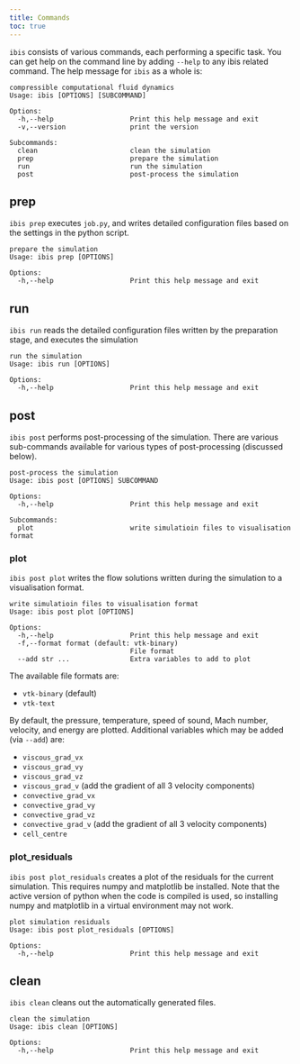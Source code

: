 ```yaml
---
title: Commands
toc: true
---
```

`ibis` consists of various commands, each performing a specific task.
You can get help on the command line by adding `--help` to any ibis related command.
The help message for `ibis` as a whole is:
```
compressible computational fluid dynamics
Usage: ibis [OPTIONS] [SUBCOMMAND]

Options:
  -h,--help                   Print this help message and exit
  -v,--version                print the version

Subcommands:
  clean                       clean the simulation
  prep                        prepare the simulation
  run                         run the simulation
  post                        post-process the simulation
```

## prep
`ibis prep` executes `job.py`, and writes detailed configuration files based on the settings in the python script.

```
prepare the simulation
Usage: ibis prep [OPTIONS]

Options:
  -h,--help                   Print this help message and exit
```

## run
`ibis run` reads the detailed configuration files written by the preparation stage, and executes the simulation

```
run the simulation
Usage: ibis run [OPTIONS]

Options:
  -h,--help                   Print this help message and exit
```

## post
`ibis post` performs post-processing of the simulation.
There are various sub-commands available for various types of post-processing (discussed below).

```
post-process the simulation
Usage: ibis post [OPTIONS] SUBCOMMAND

Options:
  -h,--help                   Print this help message and exit

Subcommands:
  plot                        write simulatioin files to visualisation format
```

### plot
`ibis post plot` writes the flow solutions written during the simulation to a visualisation format.

```
write simulatioin files to visualisation format
Usage: ibis post plot [OPTIONS]

Options:
  -h,--help                   Print this help message and exit
  -f,--format format (default: vtk-binary)
                              File format
  --add str ...               Extra variables to add to plot
```

The available file formats are:
  + `vtk-binary` (default)
  + `vtk-text`

By default, the pressure, temperature, speed of sound, Mach number, velocity, and energy are plotted.
Additional variables which may be added (via `--add`) are:
  + `viscous_grad_vx`
  + `viscous_grad_vy`
  + `viscous_grad_vz`
  + `viscous_grad_v` (add the gradient of all 3 velocity components)
  + `convective_grad_vx`
  + `convective_grad_vy`
  + `convective_grad_vz`
  + `convective_grad_v` (add the gradient of all 3 velocity components)
  + `cell_centre`

### plot_residuals
`ibis post plot_residuals` creates a plot of the residuals for the current simulation.
This requires numpy and matplotlib be installed.
Note that the active version of python when the code is compiled is used, so installing numpy and matplotlib in a virtual environment may not work.
```
plot simulation residuals
Usage: ibis post plot_residuals [OPTIONS]

Options:
  -h,--help                   Print this help message and exit
```

## clean
`ibis clean` cleans out the automatically generated files.
```
clean the simulation
Usage: ibis clean [OPTIONS]

Options:
  -h,--help                   Print this help message and exit
```

